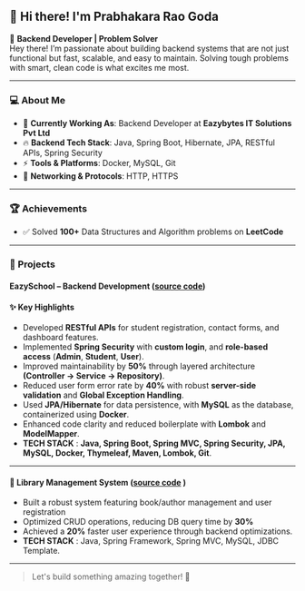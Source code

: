 ## 👋 Hi there! I'm Prabhakara Rao Goda

🚀 **Backend Developer | Problem Solver**  
Hey there! I’m passionate about building backend systems that are not just functional but fast, scalable, and easy to maintain. Solving tough problems with smart, clean code is what excites me most.

---

### 💻 About Me

- 🎯 **Currently Working As**: Backend Developer at **Eazybytes IT Solutions Pvt Ltd**  
- 🔥 **Backend Tech Stack**: Java, Spring Boot, Hibernate, JPA, RESTful APIs, Spring Security  
- ⚡ **Tools & Platforms**: Docker, MySQL, Git  
- 📡 **Networking & Protocols**: HTTP, HTTPS

---

### 🏆 Achievements

- ✅ Solved **100+** Data Structures and Algorithm problems on **LeetCode**   

---
### 💼 Projects
#### EazySchool – Backend Development ([source code](https://github.com/PrabhaKar-Rao/eazyschool-clone))
#### ✨ Key Highlights

- Developed **RESTful APIs** for student registration, contact forms, and dashboard features.
- Implemented **Spring Security** with **custom login**, and **role-based access** (**Admin**, **Student**, **User**).  
- Improved maintainability by **50%** through layered architecture **(Controller → Service → Repository)**.
- Reduced user form error rate by **40%** with robust **server-side validation** and **Global Exception Handling**.
- Used **JPA/Hibernate** for data persistence, with **MySQL** as the database, containerized using **Docker**.  
- Enhanced code clarity and reduced boilerplate with **Lombok** and **ModelMapper**.
- **TECH STACK** : **Java, Spring Boot, Spring MVC, Spring Security, JPA, MySQL, Docker, Thymeleaf, Maven, Lombok, Git**.
---

#### 🔹 Library Management System ([source code](https://github.com/PrabhaKar-Rao/Library-Management-System) ) 
- Built a robust system featuring book/author management and user registration  
- Optimized CRUD operations, reducing DB query time by **30%**  
- Achieved a **20%** faster user experience through backend optimizations.
- **TECH STACK** : Java, Spring Framework, Spring MVC, MySQL, JDBC Template.
---

> Let's build something amazing together! 🚀
